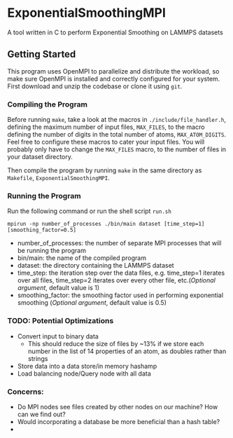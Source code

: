 # ExponentialSmoothingMPI

A tool written in C to perform Exponential Smoothing on LAMMPS datasets

## Getting Started

This program uses OpenMPI to parallelize and distribute the workload, so make sure OpenMPI is installed and correctly configured for your system. First download and unzip the codebase or clone it using `git`.

### Compiling the Program
Before running `make`, take a look at the macros in `./include/file_handler.h`, defining the maximum number of input files, `MAX_FILES`, to the macro defining the number of digits in the total number of atoms, `MAX_ATOM_DIGITS`. Feel free to configure these macros to cater your input files. You will probably only have to change the `MAX_FILES` macro, to the number of files in your dataset directory.

Then compile the program by running `make` in the same directory as `Makefile`, `ExponentialSmoothingMPI`.

### Running the Program
Run the following command or run the shell script `run.sh`
```
mpirun -np number_of_processes ./bin/main dataset [time_step=1] [smoothing_factor=0.5]
```
- number_of_processes: the number of separate MPI processes that will be running the program
- bin/main: the name of the compiled program
- dataset: the directory containing the LAMMPS dataset
- time_step: the iteration step over the data files, e.g. time_step=1 iterates over all files, time_step=2 iterates over every other file, etc.(*Optional argument*, default value is 1)
- smoothing_factor: the smoothing factor used in performing exponential smoothing (*Optional argument*, default value is 0.5)

### TODO: Potential Optimizations
- Convert input to binary data
    - This should reduce the size of files by ~13% if we store each number in the list of 14 properties of an atom, as doubles rather than strings
- Store data into a data store/in memory hashamp
- Load balancing node/Query node with all data

### Concerns: 
- Do MPI nodes see files created by other nodes on our machine? How can we find out?
- Would incorporating a database be more beneficial than a hash table?
- 
